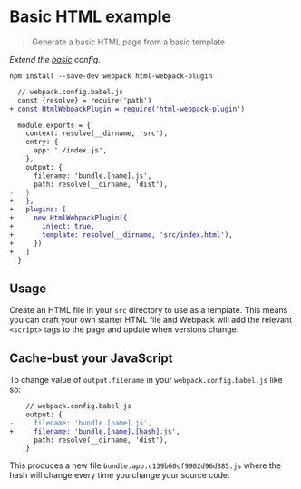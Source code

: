 # Basic HTML example
> Generate a basic HTML page from a basic template

*Extend the [basic](https://github.com/mrmartineau/webpack-recipes/blob/master/basic/webpack.config.babel.js) config.*

```
npm install --save-dev webpack html-webpack-plugin
```

```diff
  // webpack.config.babel.js
  const {resolve} = require('path')
+ const HtmlWebpackPlugin = require('html-webpack-plugin')

  module.exports = {
    context: resolve(__dirname, 'src'),
    entry: {
      app: './index.js',
    },
    output: {
      filename: 'bundle.[name].js',
      path: resolve(__dirname, 'dist'),
-   }
+   },
+   plugins: [
+     new HtmlWebpackPlugin({
+       inject: true,
+       template: resolve(__dirname, 'src/index.html'),
+     })
+   ]
  }
```

## Usage
Create an HTML file in your `src` directory to use as a template. This means you can craft your own starter HTML file and Webpack will add the relevant `<script>` tags to the page and update when versions change.

## Cache-bust your JavaScript
To change value of `output.filename` in your `webpack.config.babel.js` like so:

```diff
    // webpack.config.babel.js
    output: {
-     filename: 'bundle.[name].js',
+     filename: 'bundle.[name].[hash].js',
      path: resolve(__dirname, 'dist'),
    }
```

This produces a new file `bundle.app.c139b60cf9902d96d885.js` where the hash will change every time you change your source code.
